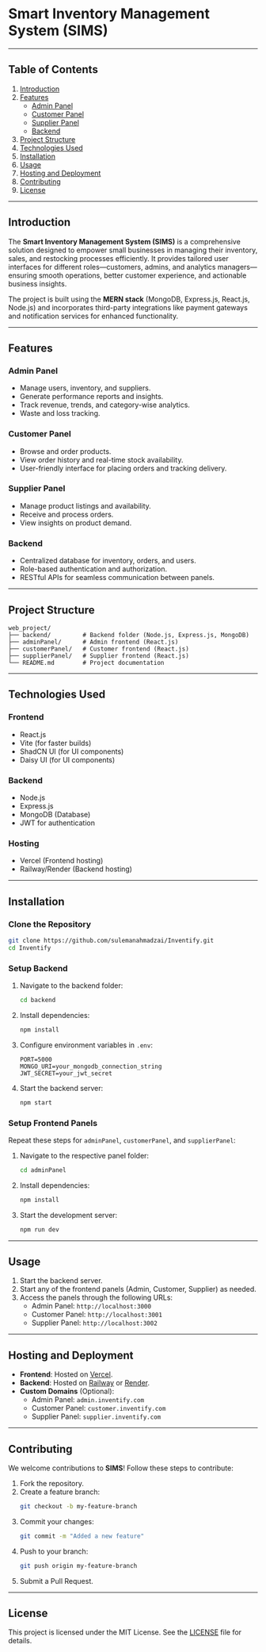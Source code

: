 
# **Smart Inventory Management System (SIMS)**

---

## **Table of Contents**
1. [Introduction](#introduction)
2. [Features](#features)
   - [Admin Panel](#admin-panel)
   - [Customer Panel](#customer-panel)
   - [Supplier Panel](#supplier-panel)
   - [Backend](#backend)
3. [Project Structure](#project-structure)
4. [Technologies Used](#technologies-used)
5. [Installation](#installation)
6. [Usage](#usage)
7. [Hosting and Deployment](#hosting-and-deployment)
8. [Contributing](#contributing)
9. [License](#license)

---

## **Introduction**

The **Smart Inventory Management System (SIMS)** is a comprehensive solution designed to empower small businesses in managing their inventory, sales, and restocking processes efficiently. It provides tailored user interfaces for different roles—customers, admins, and analytics managers—ensuring smooth operations, better customer experience, and actionable business insights.

The project is built using the **MERN stack** (MongoDB, Express.js, React.js, Node.js) and incorporates third-party integrations like payment gateways and notification services for enhanced functionality.

---

## **Features**

### **Admin Panel**
- Manage users, inventory, and suppliers.
- Generate performance reports and insights.
- Track revenue, trends, and category-wise analytics.
- Waste and loss tracking.

### **Customer Panel**
- Browse and order products.
- View order history and real-time stock availability.
- User-friendly interface for placing orders and tracking delivery.

### **Supplier Panel**
- Manage product listings and availability.
- Receive and process orders.
- View insights on product demand.

### **Backend**
- Centralized database for inventory, orders, and users.
- Role-based authentication and authorization.
- RESTful APIs for seamless communication between panels.

---

## **Project Structure**

```plaintext
web_project/
├── backend/         # Backend folder (Node.js, Express.js, MongoDB)
├── adminPanel/      # Admin frontend (React.js)
├── customerPanel/   # Customer frontend (React.js)
├── supplierPanel/   # Supplier frontend (React.js)
└── README.md        # Project documentation
```

---

## **Technologies Used**

### **Frontend**
- React.js
- Vite (for faster builds)
- ShadCN UI (for UI components)
- Daisy UI (for UI components)


### **Backend**
- Node.js
- Express.js
- MongoDB (Database)
- JWT for authentication


### **Hosting**
- Vercel (Frontend hosting)
- Railway/Render (Backend hosting)

---

## **Installation**

### **Clone the Repository**
```bash
git clone https://github.com/sulemanahmadzai/Inventify.git
cd Inventify
```

### **Setup Backend**
1. Navigate to the backend folder:
   ```bash
   cd backend
   ```
2. Install dependencies:
   ```bash
   npm install
   ```
3. Configure environment variables in `.env`:
   ```plaintext
   PORT=5000
   MONGO_URI=your_mongodb_connection_string
   JWT_SECRET=your_jwt_secret
   ```
4. Start the backend server:
   ```bash
   npm start
   ```

### **Setup Frontend Panels**
Repeat these steps for `adminPanel`, `customerPanel`, and `supplierPanel`:

1. Navigate to the respective panel folder:
   ```bash
   cd adminPanel
   ```
2. Install dependencies:
   ```bash
   npm install
   ```
3. Start the development server:
   ```bash
   npm run dev
   ```

---

## **Usage**
1. Start the backend server.
2. Start any of the frontend panels (Admin, Customer, Supplier) as needed.
3. Access the panels through the following URLs:
   - Admin Panel: `http://localhost:3000`
   - Customer Panel: `http://localhost:3001`
   - Supplier Panel: `http://localhost:3002`

---

## **Hosting and Deployment**

- **Frontend**: Hosted on [Vercel](https://vercel.com/).
- **Backend**: Hosted on [Railway](https://railway.app/) or [Render](https://render.com/).
- **Custom Domains** (Optional):
  - Admin Panel: `admin.inventify.com`
  - Customer Panel: `customer.inventify.com`
  - Supplier Panel: `supplier.inventify.com`

---

## **Contributing**

We welcome contributions to **SIMS**! Follow these steps to contribute:

1. Fork the repository.
2. Create a feature branch:
   ```bash
   git checkout -b my-feature-branch
   ```
3. Commit your changes:
   ```bash
   git commit -m "Added a new feature"
   ```
4. Push to your branch:
   ```bash
   git push origin my-feature-branch
   ```
5. Submit a Pull Request.

---

## **License**

This project is licensed under the MIT License. See the [LICENSE](LICENSE) file for details.
